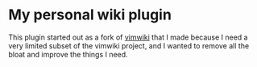My personal wiki plugin
==============================================================================

This plugin started out as a fork of [vimwiki](vimwiki/vimwiki) that I made
because I need a very limited subset of the vimwiki project, and I wanted to
remove all the bloat and improve the things I need.

